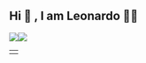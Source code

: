 
<h2>Hi 👋 , I am Leonardo 👨‍💻 </h2> 
<table>
  <td>
    <tr>
      <img src="https://img.shields.io/badge/LinkedIn-0077B5?style=for-the-badge&logo=linkedin&logoColor=white">
    </tr>
    <tr>
      <img src="https://img.shields.io/badge/Instagram-E4405F?style=for-the-badge&logo=instagram&logoColor=white">
    </tr>
  </td>
 </table>
